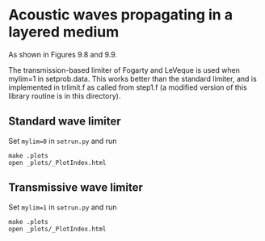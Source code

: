 
# Acoustic waves propagating in a layered medium 

As shown in Figures 9.8 and 9.9.

The transmission-based limiter of Fogarty and LeVeque is used when mylim=1
in setprob.data.  This works better than the standard limiter, and is
implemented in trlimit.f as called from step1.f (a modified version of this
library routine is in this directory).

## Standard wave limiter

Set `mylim=0` in `setrun.py` and run

```shell
make .plots
open _plots/_PlotIndex.html
```

## Transmissive wave limiter

Set `mylim=1` in `setrun.py` and run

```shell
make .plots
open _plots/_PlotIndex.html
```
